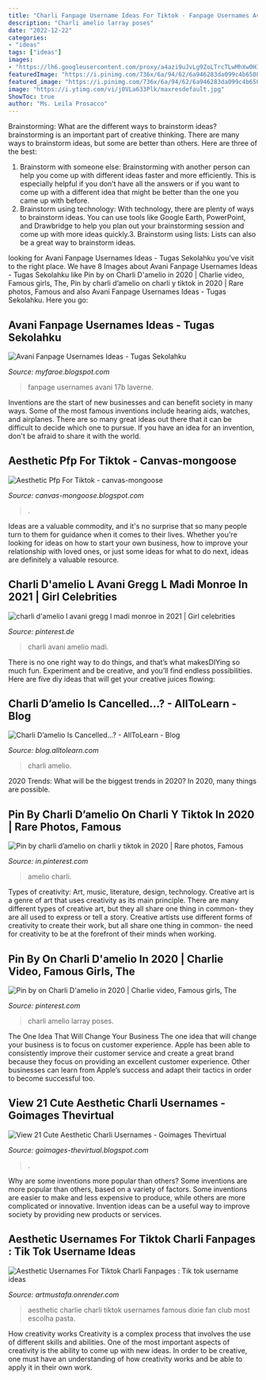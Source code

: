 ```yaml
---
title: "Charli Fanpage Username Ideas For Tiktok - Fanpage Usernames Avani 17b Laverne"
description: "Charli amelio larray poses"
date: "2022-12-22"
categories:
- "ideas"
tags: ["ideas"]
images:
- "https://lh6.googleusercontent.com/proxy/a4azi9uJvLg9ZoLTrcTLwMhXw0HIy3l7OIIDy1AyVF88ZLDk8WgUjCo1GWQHxjNyhmXiIu4fReSfaQY3oPVXvPpBZ8w=w1200-h630-n-k-no-nu"
featuredImage: "https://i.pinimg.com/736x/6a/94/62/6a946283da099c4b6508c0ad42aa2ef9.jpg"
featured_image: "https://i.pinimg.com/736x/6a/94/62/6a946283da099c4b6508c0ad42aa2ef9.jpg"
image: "https://i.ytimg.com/vi/j0VLa633Plk/maxresdefault.jpg"
ShowToc: true
author: "Ms. Leila Prosacco"
---
```



Brainstorming: What are the different ways to brainstorm ideas?
brainstorming is an important part of creative thinking. There are many ways to brainstorm ideas, but some are better than others. Here are three of the best:
1. Brainstorm with someone else: Brainstorming with another person can help you come up with different ideas faster and more efficiently. This is especially helpful if you don’t have all the answers or if you want to come up with a different idea that might be better than the one you came up with before.
2. Brainstorm using technology: With technology, there are plenty of ways to brainstorm ideas. You can use tools like Google Earth, PowerPoint, and Drawbridge to help you plan out your brainstorming session and come up with more ideas quickly.3. Brainstorm using lists: Lists can also be a great way to brainstorm ideas.

	

		
looking for Avani Fanpage Usernames Ideas - Tugas Sekolahku you've visit to the right place. We have 8 Images about Avani Fanpage Usernames Ideas - Tugas Sekolahku like Pin by on Charli D&#039;amelio in 2020 | Charlie video, Famous girls, The, Pin by charli d’amelio on charli y tiktok in 2020 | Rare photos, Famous and also Avani Fanpage Usernames Ideas - Tugas Sekolahku. Here you go:
		
    
## Avani Fanpage Usernames Ideas - Tugas Sekolahku

<img loading=lazy src="https://i.pinimg.com/originals/c4/fd/f4/c4fdf48c3b433fb4702a4946ee430f27.png" onerror="this.onerror=null;this.src='https://tse3.mm.bing.net/th?id=OIP.Te8K4Ux2lEFKSv6RCm_GsQHaHa&amp;pid=15.1';" alt="Avani Fanpage Usernames Ideas - Tugas Sekolahku">

_Source: myfaroe.blogspot.com_

>fanpage usernames avani 17b laverne. 

	

Inventions are the start of new businesses and can benefit society in many ways. Some of the most famous inventions include hearing aids, watches, and airplanes. There are so many great ideas out there that it can be difficult to decide which one to pursue. If you have an idea for an invention, don't be afraid to share it with the world.

    
## Aesthetic Pfp For Tiktok - Canvas-mongoose

<img loading=lazy src="https://ih1.redbubble.net/image.1557417069.7309/st,small,507x507-pad,600x600,f8f8f8.jpg" onerror="this.onerror=null;this.src='https://tse1.mm.bing.net/th?id=OIP.NV3BdUjOVKgsB6Daql2iyAHaHa&amp;pid=15.1';" alt="Aesthetic Pfp For Tiktok - canvas-mongoose">

_Source: canvas-mongoose.blogspot.com_

>. 

	

Ideas are a valuable commodity, and it's no surprise that so many people turn to them for guidance when it comes to their lives. Whether you're looking for ideas on how to start your own business, how to improve your relationship with loved ones, or just some ideas for what to do next, ideas are definitely a valuable resource.

    
## Charli D&#039;amelio L Avani Gregg L Madi Monroe In 2021 | Girl Celebrities

<img loading=lazy src="https://i.pinimg.com/736x/5f/2a/45/5f2a45fd6039cb3316e31ca47f6da936.jpg" onerror="this.onerror=null;this.src='https://tse4.mm.bing.net/th?id=OIP.FEZwk9F1UUY9HjxyooiYAAHaJL&amp;pid=15.1';" alt="charli d&#039;amelio l avani gregg l madi monroe in 2021 | Girl celebrities">

_Source: pinterest.de_

>charli avani amelio madi. 

	

There is no one right way to do things, and that’s what makesDIYing so much fun. Experiment and be creative, and you’ll find endless possibilities. Here are five diy ideas that will get your creative juices flowing:

    
## Charli D’amelio Is Cancelled...? - AllToLearn - Blog

<img loading=lazy src="https://i.ytimg.com/vi/j0VLa633Plk/maxresdefault.jpg" onerror="this.onerror=null;this.src='https://tse2.mm.bing.net/th?id=OIP.SwFJ-fmTZxraiZPZHj37EAHaEK&amp;pid=15.1';" alt="Charli D’amelio Is Cancelled...? - AllToLearn - Blog">

_Source: blog.alltolearn.com_

>charli amelio. 

	

2020 Trends: What will be the biggest trends in 2020?
In 2020, many things are possible.

    
## Pin By Charli D’amelio On Charli Y Tiktok In 2020 | Rare Photos, Famous

<img loading=lazy src="https://i.pinimg.com/736x/6a/94/62/6a946283da099c4b6508c0ad42aa2ef9.jpg" onerror="this.onerror=null;this.src='https://tse2.mm.bing.net/th?id=OIP.BmICww8bOl3pw0CoEO_OrQHaJO&amp;pid=15.1';" alt="Pin by charli d’amelio on charli y tiktok in 2020 | Rare photos, Famous">

_Source: in.pinterest.com_

>amelio charli. 

	

Types of creativity: Art, music, literature, design, technology.
Creative art is a genre of art that uses creativity as its main principle. There are many different types of creative art, but they all share one thing in common- they are all used to express or tell a story. Creative artists use different forms of creativity to create their work, but all share one thing in common- the need for creativity to be at the forefront of their minds when working.

    
## Pin By On Charli D&#039;amelio In 2020 | Charlie Video, Famous Girls, The

<img loading=lazy src="https://i.pinimg.com/originals/5e/b3/5d/5eb35d1618fac5bc63e9d949d3b5d2ef.jpg" onerror="this.onerror=null;this.src='https://tse4.mm.bing.net/th?id=OIP.1RlaZlb2mXSRdpj8i6dKbAHaJR&amp;pid=15.1';" alt="Pin by on Charli D&#039;amelio in 2020 | Charlie video, Famous girls, The">

_Source: pinterest.com_

>charli amelio larray poses. 

	

The One Idea That Will Change Your Business
The one idea that will change your business is to focus on customer experience. Apple has been able to consistently improve their customer service and create a great brand because they focus on providing an excellent customer experience. Other businesses can learn from Apple’s success and adapt their tactics in order to become successful too.

    
## View 21 Cute Aesthetic Charli Usernames - Goimages Thevirtual

<img loading=lazy src="https://lh6.googleusercontent.com/proxy/a4azi9uJvLg9ZoLTrcTLwMhXw0HIy3l7OIIDy1AyVF88ZLDk8WgUjCo1GWQHxjNyhmXiIu4fReSfaQY3oPVXvPpBZ8w=w1200-h630-n-k-no-nu" onerror="this.onerror=null;this.src='https://tse1.mm.bing.net/th?id=OIP.LmcqJIRbzQ4SDLmgFuL9QgHaFj&amp;pid=15.1';" alt="View 21 Cute Aesthetic Charli Usernames - Goimages Thevirtual">

_Source: goimages-thevirtual.blogspot.com_

>. 

	

Why are some inventions more popular than others?
Some inventions are more popular than others, based on a variety of factors. Some inventions are easier to make and less expensive to produce, while others are more complicated or innovative. Invention ideas can be a useful way to improve society by providing new products or services.

    
## Aesthetic Usernames For Tiktok Charli Fanpages : Tik Tok Username Ideas

<img loading=lazy src="https://i.pinimg.com/236x/85/2a/69/852a69b187680b2ef23c08ab6861f443.jpg" onerror="this.onerror=null;this.src='https://tse3.mm.bing.net/th?id=OIP.Q3LoF-v4L6hfoH37iUxjwAAAAA&amp;pid=15.1';" alt="Aesthetic Usernames For Tiktok Charli Fanpages : Tik tok username ideas">

_Source: artmustafa.onrender.com_

>aesthetic charlie charli tiktok usernames famous dixie fan club most escolha pasta. 

	

How creativity works
Creativity is a complex process that involves the use of different skills and abilities. One of the most important aspects of creativity is the ability to come up with new ideas. In order to be creative, one must have an understanding of how creativity works and be able to apply it in their own work.

